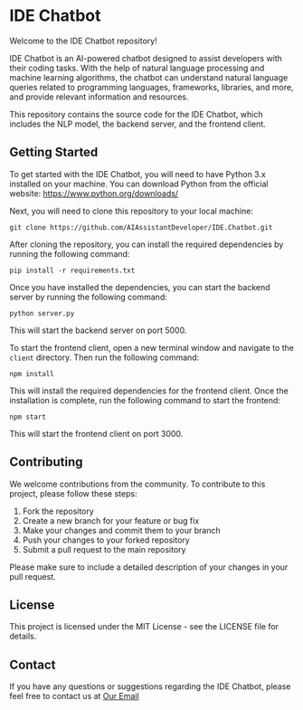 # IDE Chatbot

Welcome to the IDE Chatbot repository!

IDE Chatbot is an AI-powered chatbot designed to assist developers with their coding tasks. With the help of natural language processing and machine learning algorithms, the chatbot can understand natural language queries related to programming languages, frameworks, libraries, and more, and provide relevant information and resources.

This repository contains the source code for the IDE Chatbot, which includes the NLP model, the backend server, and the frontend client.

## Getting Started

To get started with the IDE Chatbot, you will need to have Python 3.x installed on your machine. You can download Python from the official website: https://www.python.org/downloads/

Next, you will need to clone this repository to your local machine:

```
git clone https://github.com/AIAssistantDeveloper/IDE.Chatbot.git
```

After cloning the repository, you can install the required dependencies by running the following command:

```
pip install -r requirements.txt
```

Once you have installed the dependencies, you can start the backend server by running the following command:

```
python server.py
```

This will start the backend server on port 5000.

To start the frontend client, open a new terminal window and navigate to the `client` directory. Then run the following command:

```
npm install
```

This will install the required dependencies for the frontend client. Once the installation is complete, run the following command to start the frontend:

```
npm start
```

This will start the frontend client on port 3000.

## Contributing

We welcome contributions from the community. To contribute to this project, please follow these steps:

1. Fork the repository
2. Create a new branch for your feature or bug fix
3. Make your changes and commit them to your branch
4. Push your changes to your forked repository
5. Submit a pull request to the main repository

Please make sure to include a detailed description of your changes in your pull request.

## License

This project is licensed under the MIT License - see the LICENSE file for details.

## Contact

If you have any questions or suggestions regarding the IDE Chatbot, please feel free to contact us at [Our Email](97746568+AIAssistantDeveloper@users.noreply.github.com)
